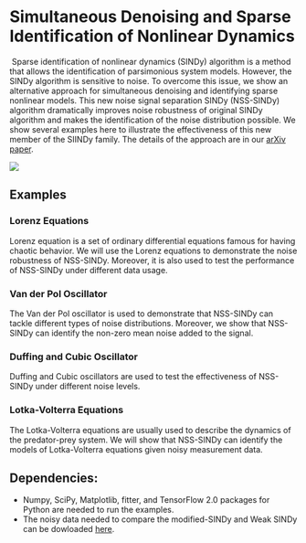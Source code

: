 ﻿# Simultaneous Denoising and Sparse Identification of Nonlinear Dynamics
﻿
Sparse identification of nonlinear dynamics (SINDy) algorithm is a method that allows the identification of parsimonious system models. However, the SINDy algorithm is sensitive to noise. To overcome this issue, we show an alternative approach for simultaneous denoising and identifying sparse nonlinear models. This new noise signal separation SINDy (NSS-SINDy) algorithm dramatically improves noise robustness of original SINDy algorithm and makes the identification of the noise distribution possible. We show several examples here to illustrate the effectiveness of this new member of the SIINDy family. The details of the approach are in our [arXiv paper]().

![](Images/Methods.jpg)


## Examples
### Lorenz Equations
Lorenz equation is a set of ordinary differential equations famous for having chaotic behavior. We will use the Lorenz equations to demonstrate the noise robustness of NSS-SINDy. Moreover, it is also used to test the performance of NSS-SINDy under different data usage.
### Van der Pol Oscillator
The Van der Pol oscillator is used to demonstrate that NSS-SINDy can tackle different types of noise distributions. Moreover, we show that NSS-SINDy can identify the non-zero mean noise added to the signal.
### Duffing and Cubic Oscillator
Duffing and Cubic oscillators are used to test the effectiveness of NSS-SINDy under different noise levels.
### Lotka-Volterra Equations
The Lotka-Volterra equations are usually used to describe the dynamics of the predator-prey system. We will show that NSS-SINDy can identify the models of Lotka-Volterra equations given noisy measurement data.

## Dependencies:

* Numpy, SciPy, Matplotlib, fitter, and TensorFlow 2.0 packages for Python are needed to run the examples.
* The noisy data needed to compare the modified-SINDy and Weak SINDy can be dowloaded [here](https://drive.google.com/file/d/1OsVjzl41Bhk_drb57VeKvGNHcPm5rUNA/view?usp=sharing).
